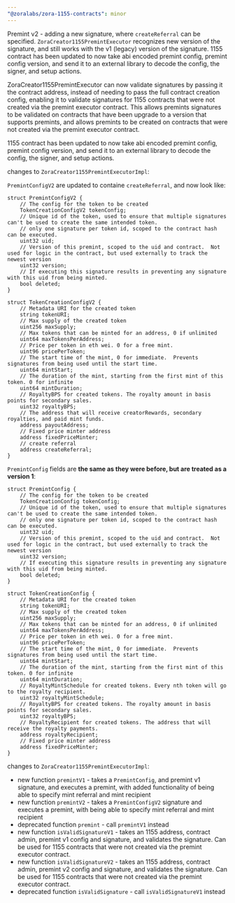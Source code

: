 ```yaml
---
"@zoralabs/zora-1155-contracts": minor
---
```


Premint v2 - adding a new signature, where `createReferral` can be specified.  `ZoraCreator1155PremintExecutor` recognizes new version of the signature, and still works with the v1 (legacy) version of the signature.  1155 contract has been updated to now take abi encoded premint config, premint config version, and send it to an external library to decode the config, the signer, and setup actions.

ZoraCreator1155PremintExecutor can now validate signatures by passing it the contract address, instead of needing to pass the full contract creation config, enabling it to validate signatures for 1155 contracts that were not created via the premint executor contract.  This allows premints signatures to be validated on contracts that have been upgrade to a version that supports premints, and allows premints to be created on contracts that were not created via the premint executor contract.

1155 contract has been updated to now take abi encoded premint config, premint config version, and send it to an external library to decode the config, the signer, and setup actions.  

changes to `ZoraCreator1155PremintExecutorImpl`:

`PremintConfigV2` are updated to containe `createReferral`, and now look like:
```solidity
struct PremintConfigV2 {
    // The config for the token to be created
    TokenCreationConfigV2 tokenConfig;
    // Unique id of the token, used to ensure that multiple signatures can't be used to create the same intended token.
    // only one signature per token id, scoped to the contract hash can be executed.
    uint32 uid;
    // Version of this premint, scoped to the uid and contract.  Not used for logic in the contract, but used externally to track the newest version
    uint32 version;
    // If executing this signature results in preventing any signature with this uid from being minted.
    bool deleted;
}

struct TokenCreationConfigV2 {
    // Metadata URI for the created token
    string tokenURI;
    // Max supply of the created token
    uint256 maxSupply;
    // Max tokens that can be minted for an address, 0 if unlimited
    uint64 maxTokensPerAddress;
    // Price per token in eth wei. 0 for a free mint.
    uint96 pricePerToken;
    // The start time of the mint, 0 for immediate.  Prevents signatures from being used until the start time.
    uint64 mintStart;
    // The duration of the mint, starting from the first mint of this token. 0 for infinite
    uint64 mintDuration;
    // RoyaltyBPS for created tokens. The royalty amount in basis points for secondary sales.
    uint32 royaltyBPS;
    // The address that will receive creatorRewards, secondary royalties, and paid mint funds.
    address payoutAddress;
    // Fixed price minter address
    address fixedPriceMinter;
    // create referral
    address createReferral;
}
```
`PremintConfig` fields are **the same as they were before, but are treated as a version 1**:

```solidity
struct PremintConfig {
    // The config for the token to be created
    TokenCreationConfig tokenConfig;
    // Unique id of the token, used to ensure that multiple signatures can't be used to create the same intended token.
    // only one signature per token id, scoped to the contract hash can be executed.
    uint32 uid;
    // Version of this premint, scoped to the uid and contract.  Not used for logic in the contract, but used externally to track the newest version
    uint32 version;
    // If executing this signature results in preventing any signature with this uid from being minted.
    bool deleted;
}

struct TokenCreationConfig {
    // Metadata URI for the created token
    string tokenURI;
    // Max supply of the created token
    uint256 maxSupply;
    // Max tokens that can be minted for an address, 0 if unlimited
    uint64 maxTokensPerAddress;
    // Price per token in eth wei. 0 for a free mint.
    uint96 pricePerToken;
    // The start time of the mint, 0 for immediate.  Prevents signatures from being used until the start time.
    uint64 mintStart;
    // The duration of the mint, starting from the first mint of this token. 0 for infinite
    uint64 mintDuration;
    // RoyaltyMintSchedule for created tokens. Every nth token will go to the royalty recipient.
    uint32 royaltyMintSchedule;
    // RoyaltyBPS for created tokens. The royalty amount in basis points for secondary sales.
    uint32 royaltyBPS;
    // RoyaltyRecipient for created tokens. The address that will receive the royalty payments.
    address royaltyRecipient;
    // Fixed price minter address
    address fixedPriceMinter;
}
```

changes to `ZoraCreator1155PremintExecutorImpl`:
* new function `premintV1` - takes a `PremintConfig`, and premint v1 signature, and executes a premint, with added functionality of being able to specify mint referral and mint recipient
* new function `premintV2` - takes a `PremintConfigV2` signature and executes a premint, with being able to specify mint referral and mint recipient
* deprecated function `premint` - call `premintV1` instead
* new function `isValidSignatureV1` - takes an 1155 address, contract admin, premint v1 config and signature,  and validates the signature.  Can be used for 1155 contracts that were not created via the premint executor contract.
* new function `isValidSignatureV2` - takes an 1155 address, contract admin, premint v2 config and signature,  and validates the signature.  Can be used for 1155 contracts that were not created via the premint executor contract.
* deprecated function `isValidSignature` - call `isValidSignatureV1` instead